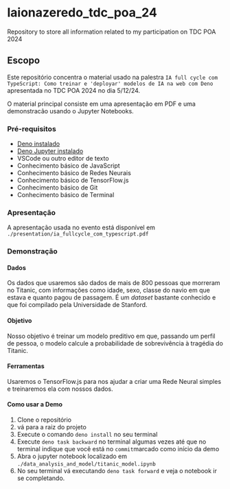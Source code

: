 # laionazeredo_tdc_poa_24
Repository to store all information related to my participation on TDC POA 2024


## Escopo

Este repositório concentra o material usado na palestra `IA full cycle com TypeScript: Como treinar e 'deployar' modelos de IA na web com Deno` apresentada no TDC POA 2024 no dia 5/12/24.

O material principal consiste em uma apresentação em PDF e uma demonstracão usando o Jupyter Notebooks.

### Pré-requisitos
- [Deno instalado](https://docs.deno.com/runtime/)
- [Deno Jupyter instalado](https://docs.deno.com/runtime/reference/cli/jupyter/)
- VSCode ou outro editor de texto
- Conhecimento básico de JavaScript
- Conhecimento básico de Redes Neurais
- Conhecimento básico de TensorFlow.js
- Conhecimento básico de Git
- Conhecimento básico de Terminal

### Apresentação

A apresentação usada no evento está disponível em `./presentation/ia_fullcycle_com_typescript.pdf`

### Demonstração

#### Dados

Os dados que usaremos são dados de mais de 800 pessoas que morreram no Titanic, com informações como idade, sexo, classe do navio em que estava e quanto pagou de passagem. É um *dataset* bastante conhecido e que foi compilado pela Universidade de Stanford.

#### Objetivo

Nosso objetivo é treinar um modelo preditivo em que, passando um perfil de pessoa, o modelo calcule a probabilidade de sobrevivência à tragédia do Titanic.


#### Ferramentas

Usaremos o TensorFlow.js para nos ajudar a criar uma Rede Neural simples e treinaremos ela com nossos dados.


#### Como usar a Demo

1. Clone o repositório
2. vá para a raiz do projeto
3. Execute o comando `deno install` no seu terminal
4. Execute `deno task backward` no terminal algumas vezes até que no terminal indique que você está no `commit`marcado como início da demo
5. Abra o jupyter notebook localizado em `./data_analysis_and_model/titanic_model.ipynb`
6. No seu terminal vá executando `deno task forward` e veja o notebook ir se completando.
